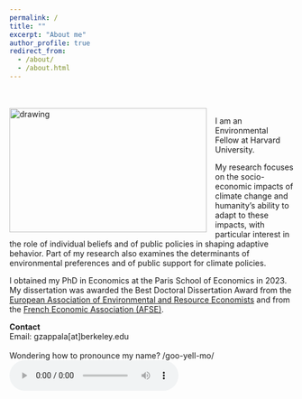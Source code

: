 ```yaml
---
permalink: /
title: ""
excerpt: "About me"
author_profile: true
redirect_from: 
  - /about/
  - /about.html
---
```

<br />
<!-- <img src=https://github.com/guglielmozappala/guglielmozappala.github.io/tree/master/images/half.png style="width:540px;height:600px;"> -->
<br />
<!--![github small](/images/half.png) -->
<img src="/images/half.png" alt="drawing" width="350" height="220" style="float: left; padding-right:15px"/> 


I am an Environmental Fellow at Harvard University. <br>

My research focuses on the socio-economic impacts of climate change and humanity’s ability to adapt to these impacts, with particular interest in the role of individual beliefs and of public policies in shaping adaptive behavior. Part of my research also examines the determinants of environmental preferences and of public support for climate policies. <br>

I obtained my PhD in Economics at the Paris School of Economics in 2023. My dissertation was awarded the Best Doctoral Dissertation Award from the [European Association of Environmental and Resource Economists](https://www.eaere.org/best-european-doctoral-dissertation-award) and from the [French Economic Association (AFSE)](https://www.afse.fr/fr/news/laureats-du-prix-de-these-de-l-afse-2024-2356?langue_selected=fr). <br>

**Contact** <br>
Email: gzappala[at]berkeley.edu
\
\
Wondering how to pronounce my name? /goo-yell-mo/
<audio controls> <source src=" https://github.com/guglielmozappala/guglielmozappala.github.io/blob/master/files/name.m4a?raw=true" type="audio/ogg"></audio>
